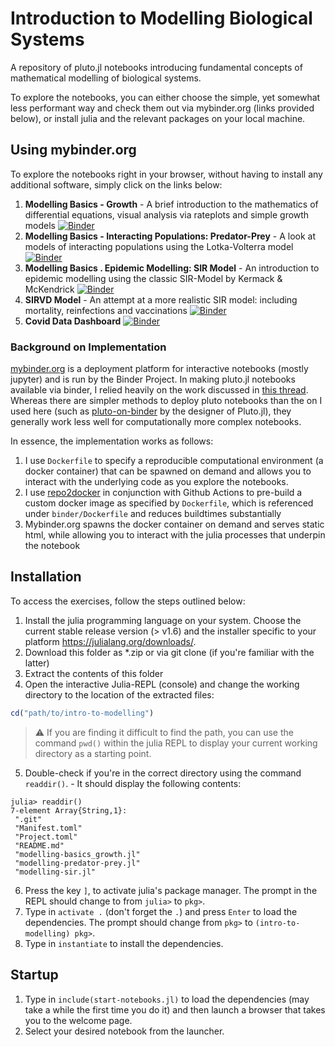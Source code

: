 # Introduction to Modelling Biological Systems
A repository of pluto.jl notebooks introducing fundamental concepts of mathematical modelling of biological systems.

To explore the notebooks, you can either choose the simple, yet somewhat less performant way and check them out via mybinder.org (links provided below), or install julia and the relevant packages on your local machine.

## Using mybinder.org

To explore the notebooks right in your browser, without having to install any additional software, simply click on the links below:

1. **Modelling Basics - Growth** - A brief introduction to the mathematics of differential equations, visual analysis via rateplots and simple growth models [![Binder](https://mybinder.org/badge_logo.svg)](https://mybinder.org/v2/gh/el-uhu/intro-to-modelling/HEAD?urlpath=pluto/open?path=/home/jovyan/notebooks/01_modelling-basics_growth.jl)
2. **Modelling Basics - Interacting Populations: Predator-Prey** - A look at models of interacting populations using the Lotka-Volterra model [![Binder](https://mybinder.org/badge_logo.svg)](https://mybinder.org/v2/gh/el-uhu/intro-to-modelling/HEAD?urlpath=pluto/open?path=/home/jovyan/notebooks/02_modelling-basics_predator-prey.jl)
3. **Modelling Basics . Epidemic Modelling: SIR Model** - An introduction to epidemic modelling using the classic SIR-Model by Kermack & McKendrick [![Binder](https://mybinder.org/badge_logo.svg)](https://mybinder.org/v2/gh/el-uhu/intro-to-modelling/HEAD?urlpath=pluto/open?path=/home/jovyan/notebooks/03_modelling-basics_sir.jl)
4. **SIRVD Model** - An attempt at a more realistic SIR model: including mortality, reinfections and vaccinations [![Binder](https://mybinder.org/badge_logo.svg)](https://mybinder.org/v2/gh/el-uhu/intro-to-modelling/HEAD?urlpath=pluto/open?path=/home/jovyan/notebooks/04_modelling-sirvd.jl)
5. **Covid Data Dashboard** [![Binder](https://mybinder.org/badge_logo.svg)](https://mybinder.org/v2/gh/el-uhu/intro-to-modelling/HEAD?urlpath=pluto/open?path=/home/jovyan/notebooks/05_looking-at-real-data.jl)
### Background on Implementation
[mybinder.org](https://mybinder.org/) is a deployment platform for interactive notebooks (mostly jupyter) and is run by the Binder Project. In making pluto.jl notebooks available via binder, I relied heavily on the work discussed in [this thread](https://discourse.julialang.org/t/hosting-interactive-pluto-notebook-on-web-github/47167). Whereas there are simpler methods to deploy pluto notebooks than the on I used here (such as [pluto-on-binder](http://pluto-on-binder.glitch.me/) by the designer of Pluto.jl), they generally work less well for computationally more complex notebooks.

In essence, the implementation works as follows:

1. I use `Dockerfile` to specify a reproducible computational environment (a docker container) that can be spawned on demand and allows you to interact with the underlying code as you explore the notebooks.
2. I use [repo2docker]() in conjunction with Github Actions to pre-build a custom docker image as specified by `Dockerfile`, which is referenced under `binder/Dockerfile` and reduces buildtimes substantially
3. Mybinder.org spawns the docker container on demand and serves static html, while allowing you to interact with the julia processes that underpin the notebook

## Installation

To access the exercises, follow the steps outlined below:

1. Install the julia programming language on your system. Choose the current stable release version (> v1.6) and the installer specific to your platform https://julialang.org/downloads/.
2. Download this folder as *.zip or via git clone (if you're familiar with the latter)
3. Extract the contents of this folder
4. Open the interactive Julia-REPL (console) and change the working directory to the location of the extracted files:
   
```julia
cd("path/to/intro-to-modelling")
```

> :warning: If you are finding it difficult to find the path, you can use the command `pwd()` within the julia REPL to display your current working directory as a starting point.

5. Double-check if you're in the correct directory using the command `readdir()`. - It should display the following contents:

```
julia> readdir()
7-element Array{String,1}:
 ".git"
 "Manifest.toml"
 "Project.toml"
 "README.md"
 "modelling-basics_growth.jl"
 "modelling-predator-prey.jl"
 "modelling-sir.jl"
```

6. Press the key `]`, to activate julia's package manager. The prompt in the REPL should change to from `julia>` to `pkg>`.
7. Type in `activate .` (don't forget the `.`) and press `Enter` to load the dependencies. The prompt should change from `pkg>` to `(intro-to-modelling) pkg>`.
8. Type in `instantiate` to install the dependencies.

## Startup
1. Type in `include(start-notebooks.jl)` to load the dependencies (may take a while the first time you do it) and then launch a browser that takes you to the welcome page.
2. Select your desired notebook from the launcher.

